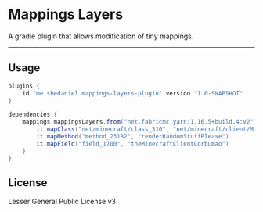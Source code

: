 # Mappings Layers

A gradle plugin that allows modification of tiny mappings.
___

## Usage

```groovy
plugins {
    id "me.shedaniel.mappings-layers-plugin" version "1.0-SNAPSHOT"
}

dependencies {
    mappings mappingsLayers.from("net.fabricmc:yarn:1.16.5+build.4:v2") {
        it.mapClass("net/minecraft/class_310", "net/minecraft/client/MinecraftCorb")
        it.mapMethod("method_23182", "renderRandomStuffPlease")
        it.mapField("field_1700", "theMinecraftClientCorbLmao")
    }
}
```

## License

Lesser General Public License v3